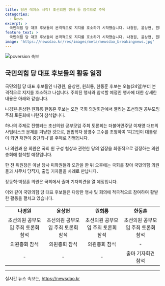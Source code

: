 ```yaml
---
title: 당권 레이스 시작! 초선의원 행사 등 참석으로 주목
categories:
  - News
excerpt: >
  국민의힘 당 대표 후보들이 본격적으로 지지를 호소하기 시작했습니다. 나경원, 윤상현, 원희룡, 한동훈 후보는 오늘 국회에서 초선의원 공부모임 주최 토론회에 참석할 예정입니다. 이번 토론회는 더불어민주당 이재명 대표의 사법리스크 문제를 다룰 것으로, 국회의원들은 미래혁신포럼 창립총회와 의원총회에도 참석할 예정입니다. 또한, 한동훈과 공동으로 최고위원 선거에 출마하는 장동혁·박정훈 의원은 국회에서 출마 기자회견을 열 계획입니다.
feature_text: >
  국민의힘 당 대표 후보들이 본격적으로 지지를 호소하기 시작했습니다. 나경원, 윤상현, 원희룡, 한동훈 후보는 오늘 국회에서 초선의원 공부모임 주최 토론회에 참석할 예정입니다. 이번 토론회는 더불어민주당 이재명 대표의 사법리스크 문제를 다룰 것으로, 국회의원들은 미래혁신포럼 창립총회와 의원총회에도 참석할 예정입니다. 또한, 한동훈과 공동으로 최고위원 선거에 출마하는 장동혁·박정훈 의원은 국회에서 출마 기자회견을 열 계획입니다.
image: 'https://newsdao.kr/res/images/meta/newsdao_breakingnews.jpg'
---
```


<p><img src="https://newsdao.kr/res/images/meta/newsdao_breakingnews.jpg" alt="pcversion 속보" /></p>

<h2 data-ke-size="size26">국민의힘 당 대표 후보들의 활동 일정</h2>

<p>국민의힘 당 대표 후보들인 나경원, 윤상현, 원희룡, 한동훈 후보는 오늘(24일)부터 본격적으로 지지를 호소하고 나섭니다. 주최된 행사와 참석할 예정인 행사에 대한 상세한 내용은 아래와 같습니다.</p>

<p data-ke-size="size16">나경원·윤상현·원희룡·한동훈 후보는 오전 국회 의원회관에서 열리는 초선의원 공부모임 주최 토론회에 나란히 참석합니다.</p>

<p>하나의 주제로 진행되는 초선의원 공부모임 주최 토론회는 더불어민주당 이재명 대표의 사법리스크 문제를 겨냥한 것으로, 헌법학자 장영수 교수를 초청하여 '피고인이 대통령이 되면 재판이 중단되나'를 주제로 진행됩니다.</p>

<p data-ke-size="size16">나 의원과 윤 의원은 국회 원 구성 협상과 관련한 당의 입장을 최종적으로 결정하는 의원총회에 참석할 예정입니다.</p>

<p>한 전 위원장은 이날 당사 미화원들과 오찬을 한 뒤 오후에는 국회를 찾아 국민의힘 의원들과 사무처 당직자, 출입 기자들을 차례로 만납니다.</p>

<p data-ke-size="size16">장동혁·박정훈 의원은 국회에서 출마 기자회견을 열 예정입니다.</p>

<p>이와 같이 국민의힘 당 대표 후보들은 다양한 행사 및 회의에 적극적으로 참여하여 활발한 활동을 펼치고 있습니다.</p>

<table>
  <tr>
    <td style="text-align: center; height: 17px;"><b>나경원</b></td>
    <td style="text-align: center; height: 17px;"><b>윤상현</b></td>
    <td style="text-align: center; height: 17px;"><b>원희룡</b></td>
    <td style="text-align: center; height: 17px;"><b>한동훈</b></td>
  </tr>
  <tr>
    <td style="text-align: center; height: 17px;">초선의원 공부모임 주최 토론회 참석</td>
    <td style="text-align: center; height: 17px;">초선의원 공부모임 주최 토론회 참석</td>
    <td style="text-align: center; height: 17px;">초선의원 공부모임 주최 토론회 참석</td>
    <td style="text-align: center; height: 17px;">초선의원 공부모임 주최 토론회 참석</td>
  </tr>
  <tr>
    <td style="text-align: center; height: 17px;">의원총회 참석</td>
    <td style="text-align: center; height: 17px;">의원총회 참석</td>
    <td style="text-align: center; height: 17px;">의원총회 참석</td>
    <td style="text-align: center; height: 17px;">-</td>
  </tr>
  <tr>
    <td style="text-align: center; height: 17px;">-</td>
    <td style="text-align: center; height: 17px;">-</td>
    <td style="text-align: center; height: 17px;">-</td>
    <td style="text-align: center; height: 17px;">출마 기자회견 참석</td>
  </tr>
</table>

<hr>
실시간 뉴스 속보는, <a href="https://newsdao.kr" rel="dofollow">https://newsdao.kr</a>


